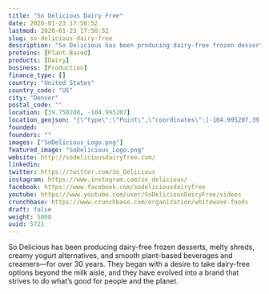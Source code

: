 ```yaml
---
title: "So Delicious Dairy Free"
date: 2020-01-23 17:50:52
lastmod: 2020-01-23 17:50:52
slug: so-delicious-dairy-free
description: "So Delicious has been producing dairy-free frozen desserts, melty shreds, creamy yogurt alternatives, and smooth plant-based beverages and creamers—for over 30 years. They began with a desire to take dairy-free options beyond the milk aisle, and they have evolved into a brand that strives to do what’s good for people and the planet."
proteins: [Plant-Based]
products: [Dairy]
business: [Production]
finance_type: []
country: "United States"
country_code: "US"
city: "Denver"
postal_code: ""
location: [39.750288, -104.995207]
location_geojson: "{\"type\":\"Point\",\"coordinates\":[-104.995207,39.750288]}"
founded: 
founders: ""
images: ["SoDelicious_Logo.png"]
featured_image: "SoDelicious_Logo.png"
website: http://sodeliciousdairyfree.com/
linkedin: 
twitter: https://twitter.com/So_Delicious
instagram: https://www.instagram.com/so_delicious/
facebook: https://www.facebook.com/sodeliciousdairyfree
youtube: https://www.youtube.com/user/SoDeliciousDairyFree/videos
crunchbase: https://www.crunchbase.com/organization/whitewave-foods
draft: false
weight: 5000
uuid: 5721
---
```

So Delicious has been producing dairy-free frozen desserts, melty shreds, creamy yogurt alternatives, and smooth plant-based beverages and creamers—for over 30 years. They began with a desire to take dairy-free options beyond the milk aisle, and they have evolved into a brand that strives to do what’s good for people and the planet.
